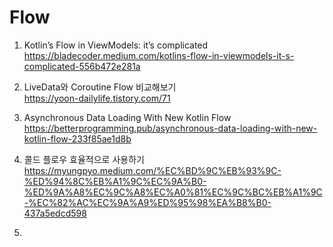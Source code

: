 # Flow 
 
 1. Kotlin’s Flow in ViewModels: it’s complicated
 https://bladecoder.medium.com/kotlins-flow-in-viewmodels-it-s-complicated-556b472e281a <br>
    
 
2. LiveData와 Coroutine Flow 비교해보기 <br>
    https://yoon-dailylife.tistory.com/71

   
3. Asynchronous Data Loading With New Kotlin Flow <br>
   https://betterprogramming.pub/asynchronous-data-loading-with-new-kotlin-flow-233f85ae1d8b
   

4. 콜드 플로우 효율적으로 사용하기 <br>
   https://myungpyo.medium.com/%EC%BD%9C%EB%93%9C-%ED%94%8C%EB%A1%9C%EC%9A%B0-%ED%9A%A8%EC%9C%A8%EC%A0%81%EC%9C%BC%EB%A1%9C-%EC%82%AC%EC%9A%A9%ED%95%98%EA%B8%B0-437a5edcd598
   

5. 
